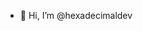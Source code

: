 - 👋 Hi, I’m @hexadecimaldev

<!---
hexadecimaldev/hexadecimaldev is a ✨ special ✨ repository because its `README.md` (this file) appears on your GitHub profile.
You can click the Preview link to take a look at your changes.
--->
